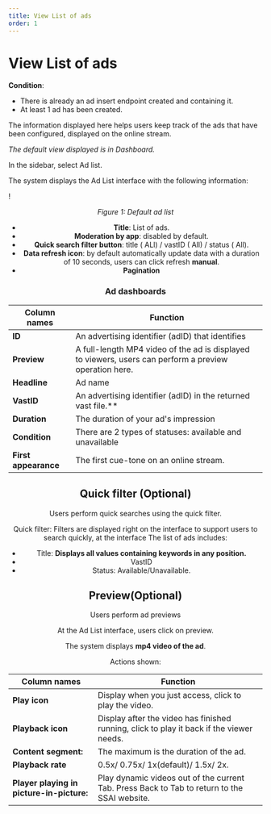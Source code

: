 ```yaml
---
title: View List of ads
order: 1
---
```


# View List of ads

**Condition**:

- There is already an ad insert endpoint created and containing it.
- At least 1 ad has been created.

The information displayed here helps users keep track of the ads that have been configured, displayed on the online stream.

_The default view displayed is in Dashboard._

In the sidebar, select Ad list.

The system displays the Ad List interface with the following information:

! 

<center>

_Figure 1: Default ad list_

  

- **Title**: List of ads.
- **Moderation by app**: disabled by default.
- **Quick search filter button**: title ( ALl) / vastID ( All) / status ( All).
- **Data refresh icon**: by default automatically update data with a duration of 10 seconds, users can click refresh **manual**.
- **Pagination**

### Ad dashboards

| Column names         | Function                                                                                               |
| -------------------- | ------------------------------------------------------------------------------------------------------ |
| **ID**               | An advertising identifier (adID) that identifies                                    |
| **Preview**          | A full-length MP4 video of the ad is displayed to viewers, users can perform a preview operation here. |
| **Headline**         | Ad name                                                                                                |
| **VastID**           | An advertising identifier (adID) in the returned vast file.\*\*                     |
| **Duration**         | The duration of your ad's impression                                                                   |
| **Condition**        | There are 2 types of statuses: available and unavailable                                               |
| **First appearance** | The first cue-tone on an online stream.                                                                |

## Quick filter (Optional)

Users perform quick searches using the quick filter.

Quick filter: Filters are displayed right on the interface to support users to search quickly, at the interface The list of ads includes:

- Title: **Displays all values containing keywords in any position.**
- VastID
- Status: Available/Unavailable.

## Preview(Optional)

Users perform ad previews

At the Ad List interface, users click on preview.

The system displays **mp4 video of the ad**.

Actions shown:

| Column names                              | Function                                                                                     |
| ----------------------------------------- | -------------------------------------------------------------------------------------------- |
| **Play icon**                             | Display when you just access, click to play the video.                                       |
| **Playback icon**                         | Display after the video has finished running, click to play it back if the viewer needs.     |
| **Content segment:**                      | The maximum is the duration of the ad.                                                       |
| **Playback rate**                         | 0.5x/ 0.75x/ 1x(default)/ 1.5x/ 2x.                                       |
| **Player playing in picture-in-picture:** | Play dynamic videos out of the current Tab. Press Back to Tab to return to the SSAI website. |
